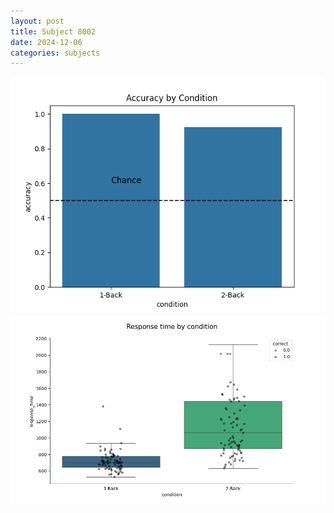 ```yaml
---
layout: post
title: Subject 8002
date: 2024-12-06
categories: subjects
---
```


![](data/8002/run-21/8002_ATS_acc.png)
![](data/8002/run-21/8002_ATS_rt.png)
